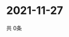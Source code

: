 # 2021-11-27
  共 0条

  <!-- BEGIN -->
  <!-- 最后更新时间Sat Nov 27 2021 04:04:53 GMT+0000 (Coordinated Universal Time) -->
  
  <!-- END -->
  
  